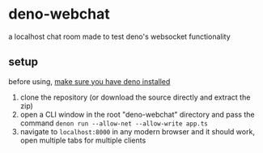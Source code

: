 # deno-webchat
a localhost chat room made to test deno's websocket functionality

## setup
before using, [make sure you have deno installed](https://docs.deno.com/runtime/getting_started/installation/)
1. clone the repository (or download the source directly and extract the zip)
2. open a CLI window in the root "deno-webchat" directory and pass the command `denon run --allow-net --allow-write app.ts`
3. navigate to `localhost:8000` in any modern browser and it should work, open multiple tabs for multiple clients
